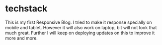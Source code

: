 # techstack
This is my first Responsive Blog.
I tried to make it response specially on mobile and tablet.
However it will also work on laptop, bit will not look that much great.
Further I will keep on deploying updates on this to improve it more and more.
